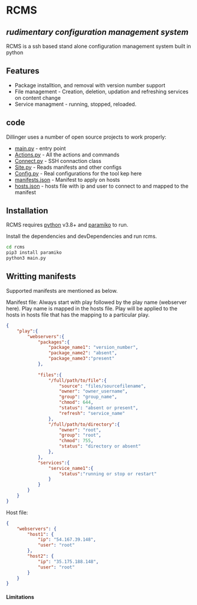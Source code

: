 # RCMS
## _rudimentary configuration management system_



RCMS is a ssh based stand alone configuration management system built in python


## Features

- Package installtion, and removal with version number support
- File management - Creation, deletion, updation and refreshing services on content change
- Service managment - running, stopped, reloaded.




## code

Dillinger uses a number of open source projects to work properly:

- [main.py](https://github.com/terminalninja/rcms/blob/master/main.py) -  entry point
- [Actions.py](https://github.com/terminalninja/rcms/blob/master/Actions.py) - All the actions and commands
- [Connect.py](https://github.com/terminalninja/rcms/blob/master/Connect.py) - SSH connaction class
- [Site.py](https://github.com/terminalninja/rcms/blob/master/Site.py) - Reads manifests and other configs
- [Config.py](https://github.com/terminalninja/rcms/blob/master/Config.py) - Real configurations for the tool kep here
- [manifests.json](https://github.com/terminalninja/rcms/blob/master/manifests/manifests.json) - Manifest to apply on hosts
- [hosts.json](https://github.com/terminalninja/rcms/blob/master/hosts/hosts.json) - hosts file with ip and user to connect to and mapped to the manifest


## Installation

RCMS requires [python](https://www.python.org/downloads/release/python-380/) v3.8+ and [paramiko](http://www.paramiko.org/) to run.

Install the dependencies and devDependencies and run rcms.

```sh
cd rcms
pip3 install paramiko
python3 main.py
```

## Writting manifests

Supported manifests are mentioned as below.

Manifest file:
Always start with play followed by the play name (webserver here). Play name is mapped in the hosts file. Play will be applied to the hosts in hosts file that has the mapping to a particular play.
```json
{
    "play":{ 
        "webservers":{
            "packages":{
                "package_name1": "version_number",
                "package_name2": "absent",
                "package_name3":"present"
            },
    
            "files":{
                "/full/path/to/file":{
                    "source": "files/sourcefilename",
                    "owner": "owner_username",
                    "group": "group_name",
                    "chmod": 644,
                    "status": "absent or present", 
                    "refresh": "service_name"
                },
                "/full/path/to/directory":{
                    "owner": "root",
                    "group": "root",
                    "chmod": 755,
                    "status": "directory or absent"
                },
            },
            "services":{
                "service_name1":{
                    "status":"running or stop or restart"
                }
            }
        }
    }
}

```

Host file:

```json
{
    "webservers": {
        "host1": {
            "ip": "54.167.39.148",
            "user": "root"
        },
        "host2": {
            "ip": "35.175.188.148",
            "user": "root"
        }
    }
}
```

#### Limitations
